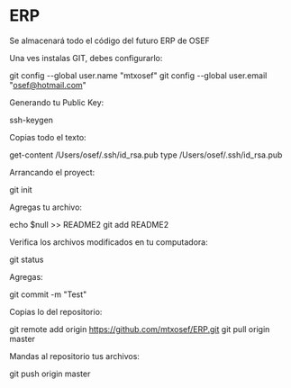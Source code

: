 ﻿# ERP
Se almacenará todo el código del futuro ERP de OSEF

Una ves instalas GIT, debes configurarlo:

git config --global user.name "mtxosef"
git config --global user.email "osef@hotmail.com"

Generando tu Public Key:

ssh-keygen

Copias todo el texto:

get-content /Users/osef/.ssh/id_rsa.pub
type /Users/osef/.ssh/id_rsa.pub

Arrancando el proyect:

git init

Agregas tu archivo:

echo $null >> README2
git add README2

Verifica los archivos modificados en tu computadora:

git status

Agregas:

git commit -m "Test"

Copias lo del repositorio:

git remote add origin https://github.com/mtxosef/ERP.git
git pull origin master

Mandas al repositorio tus archivos:

git push origin master
